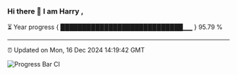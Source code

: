 ### Hi there 👋 I am Harry , 

⏳ Year progress { ████████████████████████████▁▁ } 95.79 %

---

⏰ Updated on Mon, 16 Dec 2024 14:19:42 GMT

![Progress Bar CI](https://github.com/duykhang68/duykhang68/workflows/Progress%20Bar%20CI/badge.svg)
